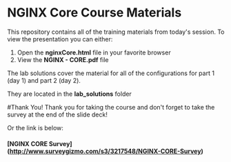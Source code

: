 # NGINX Core Course Materials
This repository contains all of the training materials from today's session. To view the presentation you can either:

1. Open the **nginxCore.html** file in your favorite browser
2. View the **NGINX - CORE.pdf** file

The lab solutions cover the material for all of the configurations for part 1 (day 1) and part 2 (day 2).

They are located in the **lab_solutions** folder

#Thank You!
Thank you for taking the course and don't forget to take the survey at the end of the slide deck!

Or the link is below:
#### [NGINX CORE Survey] (http://www.surveygizmo.com/s3/3217548/NGINX-CORE-Survey)